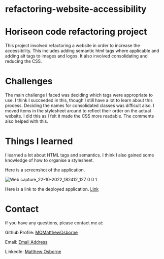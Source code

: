 # refactoring-website-accessibility
# Horiseon code refactoring project

This project involved refactoring a website in order to increase the accessibility. This includes adding semantic html tags where applicable and adding alt tags to images and logos. It also involved consolidating and reducing the CSS.

# Challenges 
The main challenge I faced was deciding which tags were appropriate to use. I think I succeeded in this, though I still have a lot to learn about this process. Deciding the names for consolidated classes was difficult also. I moved items in the stylesheet around to reflect their order on the actual website. I did this as I felt it made the CSS more readable. The comments also helped with this.
 
 
# Things I learned

I learned a lot about HTML tags and semantics. I think I also gained some knowledge of how to organise a stylesheet.

Here is a screenshot of the application.

![Web capture_22-10-2022_182412_127 0 0 1](https://user-images.githubusercontent.com/109035827/197576871-101c7c43-b6af-458c-9522-6c7e72249c54.jpeg)

Here is a link to the deployed application. [Link](https://momatthewosborne.github.io/refactoring-website-accessibility/)
 
# Contact

If you have any questions, please contact me at: 
 
  Github Profile: [MOMatthewOsborne ](https://github.com/MOMatthewOsborne )  

  Email:  [Email Address](momatthewosborne1@gmail.com)

  LinkedIn: [Matthew Osborne](https://www.linkedin.com/in/matthew-osborne-ba9192247  )
